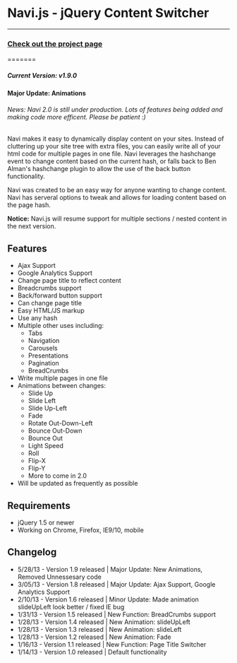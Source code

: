 <h1>Navi.js - jQuery Content Switcher</h1>
<hr/>
<h3><a href="http://navi.grantcr.com">Check out the project page</a></h3>
=======
<h5>Current Version: <strong>v1.9.0</strong></h5>
<strong>Major Update: Animations</strong>

<h6>News: Navi 2.0 is still under production. Lots of features being added and making code more efficent. Please be patient :) </h6>

Navi makes it easy to dynamically display content on your sites. Instead of cluttering up your site tree with extra files, you can easily write all of your html code for multiple pages in one file. Navi leverages the hashchange event to change content based on the current hash, or falls back to Ben Alman's hashchange plugin to allow the use of the back button functionality.


Navi was created to be an easy way for anyone wanting to change content. Navi has serveral options to tweak and allows for loading content based on the page hash.

<b>Notice:</b> Navi.js will resume support for multiple sections / nested content in the next version.
<h2>Features</h2>
<ul>
  <li>Ajax Support</li>
  <li>Google Analytics Support</li>
  <li>Change page title to reflect content</li>
  <li>Breadcrumbs support</li>
  <li>Back/forward button support</li>
  <li>Can change page title</li>
  <li>Easy HTML/JS markup</li>
  <li>Use any hash</li>
  <li>Multiple other uses including:
    <ul>
      <li>Tabs</li>
      <li>Navigation</li>
      <li>Carousels</li>
      <li>Presentations</li>
      <li>Pagination</li>
      <li>BreadCrumbs</li>
    </ul>
  </li>
  <li>Write multiple pages in one file</li>
  <li>Animations between changes:
    <ul>
      <li>Slide Up</li>
      <li>Slide Left</li>
      <li>Slide Up-Left</li>
      <li>Fade</li>
      <li>Rotate Out-Down-Left</li>
      <li>Bounce Out-Down</li>
      <li>Bounce Out</li>
      <li>Light Speed</li>
      <li>Roll</li>
      <li>Flip-X</li>
      <li>Flip-Y</li>
      <li>More to come in 2.0</li>
    </ul>
  </li>
  <li>Will be updated as frequently as possible</li>
</ul>
<h2>Requirements</h2>
  <ul>
    <li>jQuery 1.5 or newer</li>
    <li>Working on Chrome, Firefox, IE9/10, mobile</li>
  </ul>
<h2>Changelog</h2>
<ul>
  <li>5/28/13 - Version 1.9 released | Major Update: New Animations, Removed Unnessesary code</li>
  <li>3/05/13 - Version 1.8 released | Major Update: Ajax Support, Google Analytics Support</li>
  <li>2/10/13 - Version 1.6 released | Minor Update: Made animation slideUpLeft look better / fixed IE bug</li>
  <li>1/31/13 - Version 1.5 released | New Function: BreadCrumbs support</li>
  <li>1/28/13 - Version 1.4 released | New Animation: slideUpLeft</li>
  <li>1/28/13 - Version 1.3 released | New Animation: slideLeft</li>
  <li>1/28/13 - Version 1.2 released | New Animation: Fade</li>
  <li>1/16/13 - Version 1.1 released | New Function: Page Title Switcher</li>
  <li>1/14/13 - Version 1.0 released | Default functionality</li>
</ul>
